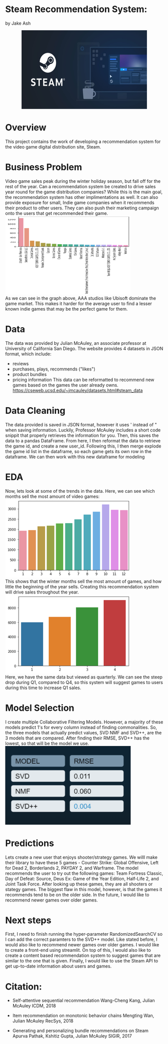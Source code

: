 # Steam Recommendation System:

by Jake Ash

<p align="center"><img src="images/steam_pic.jpeg" width="400" height="250" /></p>

# Overview
This project contains the work of developing a recommendation system for the video game digital distribution site, Steam.

# Business Problem
Video game sales peak during the winter holiday season, but fall off for the rest of the year. Can a recommendation system be created to drive sales year round for the game distribution companies? 
While this is the main goal, the recommendation system has other implimentations as well. It can also provide exposure for small, Indie game companies when it recommends their product to other users. They can also push their marketing campaign onto the users that get recommended their game.
<br />
<img src="images/publishers.png" width="400" height="250" /><br/>
As we can see in the graph above, AAA studios like Ubisoft dominate the game market. This makes it harder for the average user to find a lesser known indie games that may be the perfect game for them.
# Data
The data was provided by Julian McAuley, an associate professor at University of California San Diego. The website provides 4 datasets in JSON format, which include:
* reviews
* purchases, plays, recommends ("likes")
* product bundles
* pricing information
This data can be reformatted to recommend new games based on the games the user already owns.
https://cseweb.ucsd.edu/~jmcauley/datasets.html#steam_data

# Data Cleaning
The data provided is saved in JSON format, however it uses ' instead of " when saving information. Luckily, Professor McAuley includes a short code snippit that properly retrieves the information for you. Then, this saves the data to a pandas DataFrame. From here, I then reformat the data to retrieve the game id, and create a new user_id. Following this, I then merge explode the game id list in the dataframe, so each game gets its own row in the dataframe. We can then work with this new dataframe for modeling

# EDA
Now, lets look at some of the trends in the data. Here, we can see which months sell the most amount of video games:
<br />
<img src="images/months.png" width="400" height="250" />
<br />
This shows that the winter months sell the most amount of games, and how little the beginning of the year sells. Creating this recommendation system will drive sales throughout the year.
<br />
<img src="images/quarter.png" width="400" height="250" />
<br />
Here, we have the same data but viewed as quarterly. We can see the steep drop during Q1, compared to Q4, so this system will suggest games to users during this time to increase Q1 sales.
# Model Selection

I create multiple Collaborative Filtering Models. However, a majority of these models predict 1's for every column instead of finding commonalities. So, the three models that actually predict values, SVD NMF and SVD++, are the 3 models that are compared. After finding their RMSE, SVD++ has the lowest, so that will be the model we use.
<br />
<img src="images/models.png" width="400" height="250" />
<br />


# Predictions

Lets create a new user that enjoys shooter/strategy games. We willl make their library to have these 5 games - Counter Strike: Global Offensive, Left for Dead 2, Borderlands 2, PAYDAY 2, and Warframe. The model recommends the user to try out the following games: Team Fortress Classic, Day of Defeat: Source, Deus Ex: Game of the Year Edition, Half-Life 2, and Joint Task Force. After looking up these games, they are all shooters or stategy games. The biggest flaw in this model, however, is that the games it recommends tend to be on the older side. In the future, I would like to recommend newer games over older games.
 


# Next steps
First, I need to finish running the hyper-parameter RandomizedSearchCV so I can add the correct paramters to the SVD++ model. Like stated before, I would also like to recommend newer games over older games. I would like to create a front-end using streamlit. On top of this, I would also like to create a content based recommendation system to suggest games that are similar to the one that is given. Finally, I would like to use the Steam API to get up-to-date information about users and games.

# Citation:

* Self-attentive sequential recommendation
Wang-Cheng Kang, Julian McAuley
ICDM, 2018

* Item recommendation on monotonic behavior chains
Mengting Wan, Julian McAuley
RecSys, 2018

* Generating and personalizing bundle recommendations on Steam
Apurva Pathak, Kshitiz Gupta, Julian McAuley
SIGIR, 2017